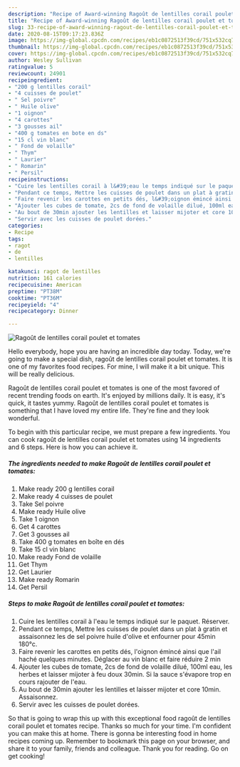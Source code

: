 ```yaml
---
description: "Recipe of Award-winning Ragoût de lentilles corail poulet et tomates"
title: "Recipe of Award-winning Ragoût de lentilles corail poulet et tomates"
slug: 33-recipe-of-award-winning-ragout-de-lentilles-corail-poulet-et-tomates
date: 2020-08-15T09:17:23.836Z
image: https://img-global.cpcdn.com/recipes/eb1c0872513f39cd/751x532cq70/ragout-de-lentilles-corail-poulet-et-tomates-photo-principale-de-la-recette.jpg
thumbnail: https://img-global.cpcdn.com/recipes/eb1c0872513f39cd/751x532cq70/ragout-de-lentilles-corail-poulet-et-tomates-photo-principale-de-la-recette.jpg
cover: https://img-global.cpcdn.com/recipes/eb1c0872513f39cd/751x532cq70/ragout-de-lentilles-corail-poulet-et-tomates-photo-principale-de-la-recette.jpg
author: Wesley Sullivan
ratingvalue: 5
reviewcount: 24901
recipeingredient:
- "200 g lentilles corail"
- "4 cuisses de poulet"
- " Sel poivre"
- " Huile olive"
- "1 oignon"
- "4 carottes"
- "3 gousses ail"
- "400 g tomates en bote en ds"
- "15 cl vin blanc"
- " Fond de volaille"
- " Thym"
- " Laurier"
- " Romarin"
- " Persil"
recipeinstructions:
- "Cuire les lentilles corail à l&#39;eau le temps indiqué sur le paquet. Réserver."
- "Pendant ce temps, Mettre les cuisses de poulet dans un plat à gratin et assaisonnez les de sel poivre huile d&#39;olive et enfourner pour 45min 180°c."
- "Faire revenir les carottes en petits dés, l&#39;oignon émincé ainsi que l&#39;ail haché quelques minutes. Déglacer au vin blanc et faire réduire 2 min"
- "Ajouter les cubes de tomate, 2cs de fond de volaille dilué, 100ml eau, les herbes et laisser mijoter à feu doux 30min. Si la sauce s&#39;évapore trop en cours rajouter de l&#39;eau."
- "Au bout de 30min ajouter les lentilles et laisser mijoter et core 10min. Assaisonnez."
- "Servir avec les cuisses de poulet dorées."
categories:
- Recipe
tags:
- ragot
- de
- lentilles

katakunci: ragot de lentilles 
nutrition: 161 calories
recipecuisine: American
preptime: "PT38M"
cooktime: "PT36M"
recipeyield: "4"
recipecategory: Dinner

---
```



![Ragoût de lentilles corail poulet et tomates](https://img-global.cpcdn.com/recipes/eb1c0872513f39cd/751x532cq70/ragout-de-lentilles-corail-poulet-et-tomates-photo-principale-de-la-recette.jpg)

Hello everybody, hope you are having an incredible day today. Today, we're going to make a special dish, ragoût de lentilles corail poulet et tomates. It is one of my favorites food recipes. For mine, I will make it a bit unique. This will be really delicious.

Ragoût de lentilles corail poulet et tomates is one of the most favored of recent trending foods on earth. It's enjoyed by millions daily. It is easy, it's quick, it tastes yummy. Ragoût de lentilles corail poulet et tomates is something that I have loved my entire life. They're fine and they look wonderful.




To begin with this particular recipe, we must prepare a few ingredients. You can cook ragoût de lentilles corail poulet et tomates using 14 ingredients and 6 steps. Here is how you can achieve it.

<!--inarticleads1-->

##### The ingredients needed to make Ragoût de lentilles corail poulet et tomates:

1. Make ready 200 g lentilles corail
1. Make ready 4 cuisses de poulet
1. Take  Sel poivre
1. Make ready  Huile olive
1. Take 1 oignon
1. Get 4 carottes
1. Get 3 gousses ail
1. Take 400 g tomates en boîte en dés
1. Take 15 cl vin blanc
1. Make ready  Fond de volaille
1. Get  Thym
1. Get  Laurier
1. Make ready  Romarin
1. Get  Persil




<!--inarticleads2-->

##### Steps to make Ragoût de lentilles corail poulet et tomates:

1. Cuire les lentilles corail à l&#39;eau le temps indiqué sur le paquet. Réserver.
1. Pendant ce temps, Mettre les cuisses de poulet dans un plat à gratin et assaisonnez les de sel poivre huile d&#39;olive et enfourner pour 45min 180°c.
1. Faire revenir les carottes en petits dés, l&#39;oignon émincé ainsi que l&#39;ail haché quelques minutes. Déglacer au vin blanc et faire réduire 2 min
1. Ajouter les cubes de tomate, 2cs de fond de volaille dilué, 100ml eau, les herbes et laisser mijoter à feu doux 30min. Si la sauce s&#39;évapore trop en cours rajouter de l&#39;eau.
1. Au bout de 30min ajouter les lentilles et laisser mijoter et core 10min. Assaisonnez.
1. Servir avec les cuisses de poulet dorées.




So that is going to wrap this up with this exceptional food ragoût de lentilles corail poulet et tomates recipe. Thanks so much for your time. I'm confident you can make this at home. There is gonna be interesting food in home recipes coming up. Remember to bookmark this page on your browser, and share it to your family, friends and colleague. Thank you for reading. Go on get cooking!
